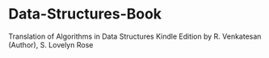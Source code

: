 # Data-Structures-Book
Translation of Algorithms in Data Structures Kindle Edition by R. Venkatesan (Author), S. Lovelyn Rose
